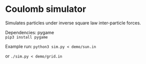 # Coulomb simulator
Simulates particles under inverse square law inter-particle forces.

Dependencies: pygame  
`pip3 install pygame`

Example run: `python3 sim.py < demo/sun.in`

or `./sim.py < demo/grid.in`

